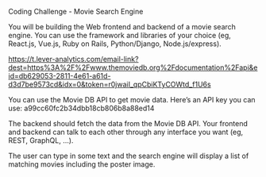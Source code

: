 Coding Challenge - Movie Search Engine

You will be building the Web frontend and backend of a movie search engine. You can use the framework and libraries of your choice (eg, React.js, Vue.js, Ruby on Rails, Python/Django, Node.js/express).

https://t.lever-analytics.com/email-link?dest=https%3A%2F%2Fwww.themoviedb.org%2Fdocumentation%2Fapi&eid=db629053-2811-4e61-a61d-d3d7be9573cd&idx=0&token=r0jwaiI_qpCbiKTyCOWtd_f1U6s

You can use the Movie DB API to get movie data. Here’s an API key you can use: a99cc60fc2b34dbb18cb806b8a88ed14

The backend should fetch the data from the Movie DB API. Your frontend and backend can talk to each other through any interface you want (eg, REST, GraphQL, …).
 
The user can type in some text and the search engine will display a list of matching movies including the poster image. 
